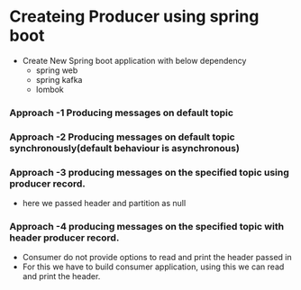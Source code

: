 # Createing Producer using spring boot
  - Create New Spring boot application with below dependency
     - spring web
     - spring kafka
     - lombok
### Approach -1 Producing messages on default topic 
### Approach -2 Producing messages on default topic synchronously(default behaviour is asynchronous)
### Approach -3 producing messages on the specified topic using producer record.
 - here we passed header and partition as null
### Approach -4 producing messages on the specified topic with header producer record.
  - Consumer do not provide options to read and print the header passed in
  - For this we have to build consumer application, using this we can read and print the header.
  



